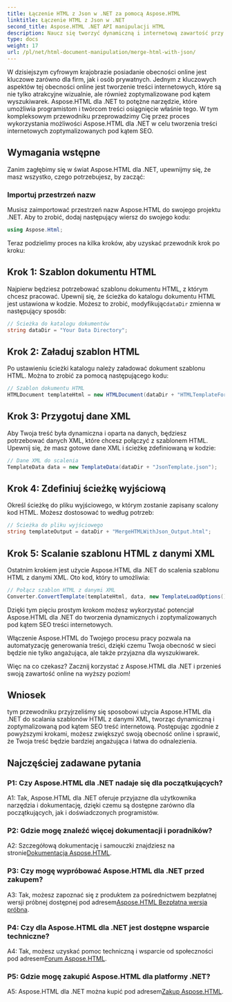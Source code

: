 ```yaml
---
title: Łączenie HTML z Json w .NET za pomocą Aspose.HTML
linktitle: Łączenie HTML z Json w .NET
second_title: Aspose.HTML .NET API manipulacji HTML
description: Naucz się tworzyć dynamiczną i internetową zawartość przy użyciu Aspose.HTML dla .NET. Wzmocnij swoją obecność online i zaangażuj odbiorców.
type: docs
weight: 17
url: /pl/net/html-document-manipulation/merge-html-with-json/
---
```


W dzisiejszym cyfrowym krajobrazie posiadanie obecności online jest kluczowe zarówno dla firm, jak i osób prywatnych. Jednym z kluczowych aspektów tej obecności online jest tworzenie treści internetowych, które są nie tylko atrakcyjne wizualnie, ale również zoptymalizowane pod kątem wyszukiwarek. Aspose.HTML dla .NET to potężne narzędzie, które umożliwia programistom i twórcom treści osiągnięcie właśnie tego. W tym kompleksowym przewodniku przeprowadzimy Cię przez proces wykorzystania możliwości Aspose.HTML dla .NET w celu tworzenia treści internetowych zoptymalizowanych pod kątem SEO. 

## Wymagania wstępne

Zanim zagłębimy się w świat Aspose.HTML dla .NET, upewnijmy się, że masz wszystko, czego potrzebujesz, by zacząć:

### Importuj przestrzeń nazw

Musisz zaimportować przestrzeń nazw Aspose.HTML do swojego projektu .NET. Aby to zrobić, dodaj następujący wiersz do swojego kodu:

```csharp
using Aspose.Html;
```

Teraz podzielimy proces na kilka kroków, aby uzyskać przewodnik krok po kroku:

## Krok 1: Szablon dokumentu HTML

 Najpierw będziesz potrzebować szablonu dokumentu HTML, z którym chcesz pracować. Upewnij się, że ścieżka do katalogu dokumentu HTML jest ustawiona w kodzie. Możesz to zrobić, modyfikując`dataDir` zmienna w następujący sposób:

```csharp
// Ścieżka do katalogu dokumentów
string dataDir = "Your Data Directory";
```

## Krok 2: Załaduj szablon HTML

Po ustawieniu ścieżki katalogu należy załadować dokument szablonu HTML. Można to zrobić za pomocą następującego kodu:

```csharp
// Szablon dokumentu HTML
HTMLDocument templateHtml = new HTMLDocument(dataDir + "HTMLTemplateForJson.html");
```

## Krok 3: Przygotuj dane XML

Aby Twoja treść była dynamiczna i oparta na danych, będziesz potrzebować danych XML, które chcesz połączyć z szablonem HTML. Upewnij się, że masz gotowe dane XML i ścieżkę zdefiniowaną w kodzie:

```csharp
// Dane XML do scalenia
TemplateData data = new TemplateData(dataDir + "JsonTemplate.json");
```

## Krok 4: Zdefiniuj ścieżkę wyjściową

Określ ścieżkę do pliku wyjściowego, w którym zostanie zapisany scalony kod HTML. Możesz dostosować to według potrzeb:

```csharp
// Ścieżka do pliku wyjściowego
string templateOutput = dataDir + "MergeHTMLWithJson_Output.html";
```

## Krok 5: Scalanie szablonu HTML z danymi XML

Ostatnim krokiem jest użycie Aspose.HTML dla .NET do scalenia szablonu HTML z danymi XML. Oto kod, który to umożliwia:

```csharp
// Połącz szablon HTML z danymi XML
Converter.ConvertTemplate(templateHtml, data, new TemplateLoadOptions(), templateOutput);
```

Dzięki tym pięciu prostym krokom możesz wykorzystać potencjał Aspose.HTML dla .NET do tworzenia dynamicznych i zoptymalizowanych pod kątem SEO treści internetowych. 

Włączenie Aspose.HTML do Twojego procesu pracy pozwala na automatyzację generowania treści, dzięki czemu Twoja obecność w sieci będzie nie tylko angażująca, ale także przyjazna dla wyszukiwarek. 

Więc na co czekasz? Zacznij korzystać z Aspose.HTML dla .NET i przenieś swoją zawartość online na wyższy poziom!

## Wniosek

tym przewodniku przyjrzeliśmy się sposobowi użycia Aspose.HTML dla .NET do scalania szablonów HTML z danymi XML, tworząc dynamiczną i zoptymalizowaną pod kątem SEO treść internetową. Postępując zgodnie z powyższymi krokami, możesz zwiększyć swoją obecność online i sprawić, że Twoja treść będzie bardziej angażująca i łatwa do odnalezienia.

## Najczęściej zadawane pytania

### P1: Czy Aspose.HTML dla .NET nadaje się dla początkujących?

A1: Tak, Aspose.HTML dla .NET oferuje przyjazne dla użytkownika narzędzia i dokumentację, dzięki czemu są dostępne zarówno dla początkujących, jak i doświadczonych programistów.

### P2: Gdzie mogę znaleźć więcej dokumentacji i poradników?

 A2: Szczegółową dokumentację i samouczki znajdziesz na stronie[Dokumentacja Aspose.HTML](https://reference.aspose.com/html/net/).

### P3: Czy mogę wypróbować Aspose.HTML dla .NET przed zakupem?

 A3: Tak, możesz zapoznać się z produktem za pośrednictwem bezpłatnej wersji próbnej dostępnej pod adresem[Aspose.HTML Bezpłatna wersja próbna](https://releases.aspose.com/).

### P4: Czy dla Aspose.HTML dla .NET jest dostępne wsparcie techniczne?

 A4: Tak, możesz uzyskać pomoc techniczną i wsparcie od społeczności pod adresem[Forum Aspose.HTML](https://forum.aspose.com/).

### P5: Gdzie mogę zakupić Aspose.HTML dla platformy .NET?

 A5: Aspose.HTML dla .NET można kupić pod adresem[Zakup Aspose.HTML](https://purchase.aspose.com/buy).